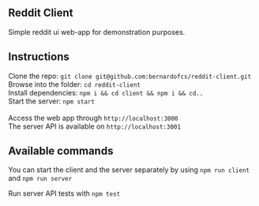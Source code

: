 ## Reddit Client

Simple reddit ui web-app for demonstration purposes.

## Instructions

Clone the repo: `git clone git@github.com:bernardofcs/reddit-client.git` <br>
Browse into the folder: `cd reddit-client`<br>
Install dependencies: `npm i && cd client && npm i && cd..`<br>
Start the server: `npm start`<br><br>
Access the web app through `http://localhost:3000`<br>
The server API is available on `http://localhost:3001`

## Available commands

You can start the client and the server separately by using `npm run client` and `npm run server`

Run server API tests with `npm test`
